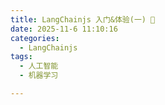 ```yaml
---
title: LangChainjs 入门&体验(一) 🚧
date: 2025-11-6 11:10:16
categories:
  - LangChainjs
tags:
  - 人工智能
  - 机器学习

---
```

